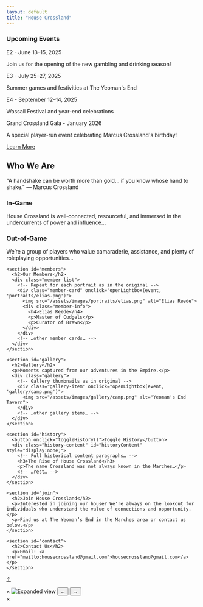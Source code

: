 ```yaml
---
layout: default
title: "House Crossland"
---
```


<!-- Mobile Events Section -->
<div class="mobile-events sidebar-box">
  <h3>Upcoming Events</h3>
  <div class="event-date">E2 - June 13–15, 2025</div>
  <p>Join us for the opening of the new gambling and drinking season!</p>
  <div class="event-date">E3 - July 25–27, 2025</div>
  <p>Summer games and festivities at The Yeoman's End</p>
  <div class="event-date">E4 - September 12–14, 2025</div>
  <p>Wassail Festival and year-end celebrations</p>
  <div class="special-event">
    <div class="event-date">Grand Crossland Gala - January 2026</div>
    <p>A special player-run event celebrating Marcus Crossland's birthday!</p>
    <a href="/gala/">Learn More</a>
  </div>
</div>

<main>
  <div class="content">
    <section id="about">
      <h2>Who We Are</h2>
      <div class="quote">
        "A handshake can be worth more than gold... if you know whose hand to shake." — Marcus Crossland
      </div>
      <h3>In‑Game</h3>
      <p>House Crossland is well‑connected, resourceful, and immersed in the undercurrents of power and influence…</p>
      <h3>Out‑of‑Game</h3>
      <p>We’re a group of players who value camaraderie, assistance, and plenty of roleplaying opportunities…</p>
    </section>

    <section id="members">
      <h2>Our Members</h2>
      <div class="member-list">
        <!-- Repeat for each portrait as in the original -->
        <div class="member-card" onclick="openLightbox(event, 'portraits/elias.png')">
          <img src="/assets/images/portraits/elias.png" alt="Elias Reede">
          <div class="member-info">
            <h4>Elias Reede</h4>
            <p>Master of Cudgels</p>
            <p>Curator of Brawn</p>
          </div>
        </div>
        <!-- …other member cards… -->
      </div>
    </section>

    <section id="gallery">
      <h2>Gallery</h2>
      <p>Moments captured from our adventures in the Empire.</p>
      <div class="gallery">
        <!-- Gallery thumbnails as in original -->
        <div class="gallery-item" onclick="openLightbox(event, 'gallery/camp.png')">
          <img src="/assets/images/gallery/camp.png" alt="Yeoman's End Tavern">
        </div>
        <!-- …other gallery items… -->
      </div>
    </section>

    <section id="history">
      <button onclick="toggleHistory()">Toggle History</button>
      <div class="history-content" id="historyContent" style="display:none;">
        <!-- Full historical content paragraphs… -->
        <h3>The Rise of House Crossland</h3>
        <p>The name Crossland was not always known in the Marches…</p>
        <!-- …rest… -->
      </div>
    </section>

    <section id="join">
      <h2>Join House Crossland</h2>
      <p>Interested in joining our house? We're always on the lookout for individuals who understand the value of connections and opportunity.</p>
      <p>Find us at The Yeoman’s End in the Marches area or contact us below.</p>
    </section>

    <section id="contact">
      <h2>Contact Us</h2>
      <p>Email: <a href="mailto:housecrossland@gmail.com">housecrossland@gmail.com</a></p>
    </section>
  </div>
</main>

<a href="#" class="back-to-top">↑</a>

<!-- Lightbox Modal -->
<div id="lightbox" class="lightbox">
  <span class="close-btn" onclick="closeLightbox()">×</span>
  <img id="lightbox-img" class="lightbox-img" alt="Expanded view">
  <button class="prev-btn" onclick="prevGalleryImage(event)">←</button>
  <button class="next-btn" onclick="nextGalleryImage(event)">→</button>
</div>

<!-- Soup Modal -->
<div id="soupModal" class="lightbox">
  <span class="close-btn" onclick="closeSoupModal(event)">×</span>
  <div class="soup-content">
    <!-- Full soup recipe as in original… -->
  </div>
</div>
